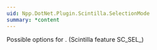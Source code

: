 ```yaml
---
uid: Npp.DotNet.Plugin.Scintilla.SelectionMode
summary: *content
---
```


Possible options for <xref href="Npp.DotNet.Plugin.IScintillaGateway.SetSelectionMode(Npp.DotNet.Plugin.Scintilla.SelectionMode)" data-throw-if-not-resolved="false"></xref>. (Scintilla feature SC_SEL_)
